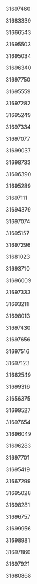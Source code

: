 31697460

31683339

31666543

31695503

31695034

31696340

31697750

31695559

31697282

31695249

31697334

31697077

31699037

31698733

31696390

31695289

31697111

31694379

31697074

31695157

31697296

31681023

31693710

31696009

31697333

31693211

31698013

31697430

31697656

31697516

31697123

31662549

31699316

31656375

31699527

31697654

31696049

31696283

31697701

31695419

31667299

31695028

31698281

31696757

31699956

31698981

31697860

31697921

31680868

